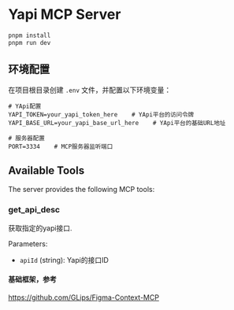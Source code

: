 # Yapi MCP Server

```bash
pnpm install
pnpm run dev
```

## 环境配置

在项目根目录创建 `.env` 文件，并配置以下环境变量：

```env
# YApi配置
YAPI_TOKEN=your_yapi_token_here    # YApi平台的访问令牌
YAPI_BASE_URL=your_yapi_base_url_here    # YApi平台的基础URL地址

# 服务器配置
PORT=3334    # MCP服务器监听端口
```

## Available Tools

The server provides the following MCP tools:

### get_api_desc

获取指定的yapi接口.

Parameters:

- `apiId` (string): Yapi的接口ID


#### 基础框架，参考
https://github.com/GLips/Figma-Context-MCP